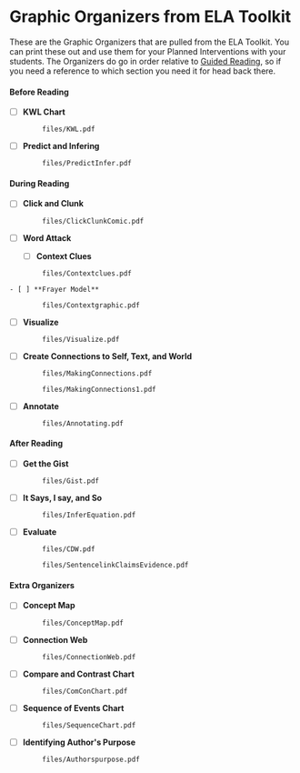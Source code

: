 # Graphic Organizers from ELA Toolkit

These are the Graphic Organizers that are pulled from the ELA Toolkit. You can print these out and use them for your Planned Interventions with your students. The Organizers do go in order relative to [Guided Reading](guidedreading.md), so if you need a reference to which section you need it for head back there.

<!-- tabs:start -->

#### **Before Reading**

- [ ] **KWL Chart**
```pdf
 		files/KWL.pdf
```

- [ ] **Predict and Infering**
```pdf
 		files/PredictInfer.pdf
```

#### **During Reading**

- [ ] **Click and Clunk**
```pdf
		files/ClickClunkComic.pdf
```

- [ ] **Word Attack**

	- [ ] **Context Clues**
```pdf
		files/Contextclues.pdf
```

	- [ ] **Frayer Model**
```pdf
		files/Contextgraphic.pdf
```

- [ ] **Visualize**
```pdf
		files/Visualize.pdf
```

- [ ] **Create Connections to Self, Text, and World**
```pdf
 		files/MakingConnections.pdf
```
```pdf
		files/MakingConnections1.pdf
```

- [ ] **Annotate**
```pdf
 		files/Annotating.pdf
```

#### **After Reading**

- [ ] **Get the Gist**
```pdf
		files/Gist.pdf
```
- [ ] **It Says, I say, and So**
```pdf
		files/InferEquation.pdf
```

- [ ] **Evaluate**
```pdf
		files/CDW.pdf
```
```pdf
		files/SentencelinkClaimsEvidence.pdf
```

#### **Extra Organizers**

- [ ] **Concept Map**
```pdf
		files/ConceptMap.pdf
```

- [ ] **Connection Web**
```pdf
		files/ConnectionWeb.pdf
```

- [ ] **Compare and Contrast Chart**
```pdf
		files/ComConChart.pdf
```

- [ ] **Sequence of Events Chart**
```pdf
		files/SequenceChart.pdf
```

- [ ] **Identifying Author's Purpose**
```pdf
		files/Authorspurpose.pdf
```

 <!-- tabs:end -->
